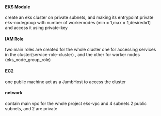 #### EKS Module
create an eks cluster on private subnets, and making its entrypoint private
eks-nodegroup with number of workernodes (min = 1,max = 1,desired=1) and access it using private-key
#### IAM Role 
two main roles are created for the whole cluster one for accessing services in the cluster(service-role-cluster) , and the other for worker nodes (eks_node_group_role)
#### EC2
one public machine act as a JumbHost to access the cluster
#### network
contain main vpc for the whole project eks-vpc and 4 subnets 2 public subnets, and 2 are private
